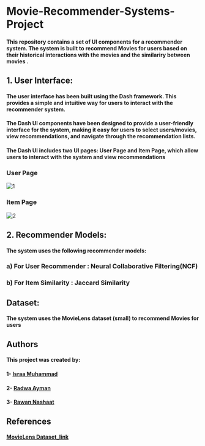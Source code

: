 # Movie-Recommender-Systems-Project

#### This repository contains a set of UI components for a recommender system. The system is built to recommend Movies for users based on their historical interactions with the movies and the similariry between movies   . 

## 1. User Interface:

#### The user interface has been built using the Dash framework. This provides a simple and intuitive way for users to interact with the recommender system.
####  The Dash UI components have been designed to provide a user-friendly interface for the system, making it easy for users to select users/movies, view recommendations, and navigate through the recommendation lists.
####  The Dash UI includes two UI pages: User Page and Item Page, which allow users to interact with the system and view recommendations

### User Page 
![1](https://github.com/radwaayman22/Recommender_Systems_Project_ITI_9_Month_Intake43/assets/47259697/45649668-f8d5-4528-b4bb-134e931844f1)

### Item Page
![2](https://github.com/radwaayman22/Recommender_Systems_Project_ITI_9_Month_Intake43/assets/47259697/13dcb1f7-ddf3-4b55-bc6a-8028ce057629)

## 2. Recommender Models:
#### The system uses the following recommender models:
### a) For User Recommender : Neural Collaborative Filtering(NCF)
### b) For Item Similarity : Jaccard Similarity 


## Dataset:
#### The system uses the MovieLens dataset (small) to recommend Movies for users
## Authors
#### This project was created by:
#### 1- [Israa Muhammad](https://github.com/israa2050)
#### 2- [Radwa Ayman](https://github.com/radwaayman22)
#### 3- [Rawan Nashaat](https://github.com/rawanelzehery)

## References
#### [MovieLens Dataset_link]( https://drive.google.com/drive/folders/17y3g6pKPiF4M8hwt8v5uLzb1Gr-PqRGD?usp=sharing )
